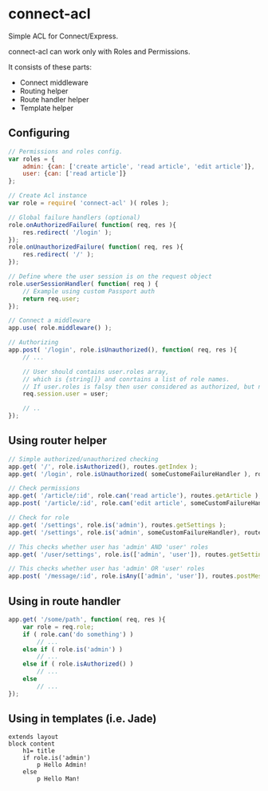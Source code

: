 connect-acl
===========

Simple ACL for Connect/Express.

connect-acl can work only with Roles and Permissions.

It consists of these parts:
* Connect middleware
* Routing helper
* Route handler helper
* Template helper

Configuring
-----------

```js
// Permissions and roles config.
var roles = {
    admin: {can: ['create article', 'read article', 'edit article']},
    user: {can: ['read article']}
};

// Create Acl instance
var role = require( 'connect-acl' )( roles );

// Global failure handlers (optional)
role.onAuthorizedFailure( function( req, res ){
    res.redirect( '/login' );
});
role.onUnauthorizedFailure( function( req, res ){
    res.redirect( '/' );
});

// Define where the user session is on the request object
role.userSessionHandler( function( req ) {
    // Example using custom Passport auth
    return req.user;
});

// Сonnect a middleware
app.use( role.middleware() );

// Authorizing
app.post( '/login', role.isUnauthorized(), function( req, res ){
    // ...

    // User should contains user.roles array,
    // which is {string[]} and conrtains a list of role names.
    // If user.roles is falsy then user considered as authorized, but no one role won't be assigned
    req.session.user = user;

    // ..
});
```

Using router helper
-------------------

```js
// Simple authorized/unauthorized checking
app.get( '/', role.isAuthorized(), routes.getIndex );
app.get( '/login', role.isUnauthorized( someCustomeFailureHandler ), routes.getLogin );

// Check permissions
app.get( '/article/:id', role.can('read article'), routes.getArticle );
app.post( '/article/:id', role.can('edit article', someCustomFailureHandler), routes.editArticle );

// Check for role
app.get( '/settings', role.is('admin'), routes.getSettings );
app.get( '/settings', role.is('admin', someCustomFailureHandler), routes.getSettings );

// This checks whether user has 'admin' AND 'user' roles
app.get( '/user/settings', role.is(['admin', 'user']), routes.getSettings );

// This checks whether user has 'admin' OR 'user' roles
app.post( '/message/:id', role.isAny(['admin', 'user']), routes.postMessage );
```

Using in route handler
----------------------

```js
app.get( '/some/path', function( req, res ){
    var role = req.role;
    if ( role.can('do something') )
        // ... 
    else if ( role.is('admin') )
        // ...
    else if ( role.isAuthorized() )
        // ...
    else
        // ...
});
```

Using in templates (i.e. Jade)
------------------------------

```jade
extends layout
block content
    h1= title
    if role.is('admin')
        p Hello Admin!
    else
        p Hello Man!
```
